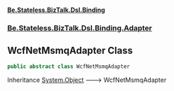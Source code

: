 #### [Be.Stateless.BizTalk.Dsl.Binding](README.md 'README')
### [Be.Stateless.BizTalk.Dsl.Binding.Adapter](Be.Stateless.BizTalk.Dsl.Binding.Adapter.md 'Be.Stateless.BizTalk.Dsl.Binding.Adapter')

## WcfNetMsmqAdapter Class

```csharp
public abstract class WcfNetMsmqAdapter
```

Inheritance [System.Object](https://docs.microsoft.com/en-us/dotnet/api/System.Object 'System.Object') &#129106; WcfNetMsmqAdapter